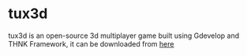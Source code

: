 # tux3d
 
tux3d is an open-source 3d multiplayer game built using Gdevelop and THNK Framework, it can be downloaded from [here](https://kravataf.itch.io/tux3d)
